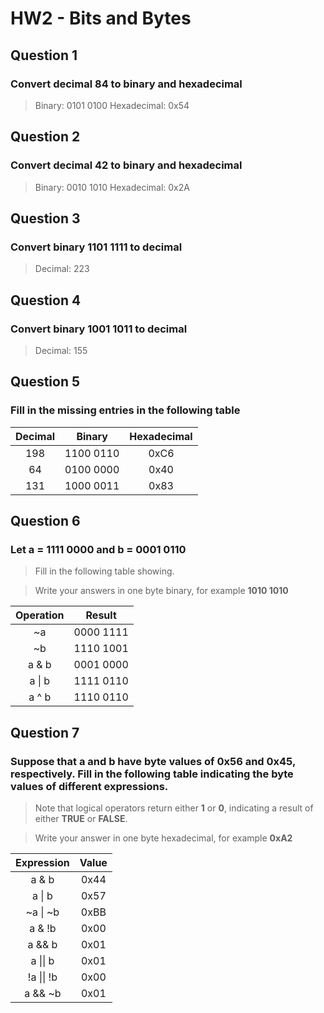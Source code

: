 # HW2 - Bits and Bytes


## Question 1
### Convert decimal **84** to binary and hexadecimal
> Binary: 0101 0100
> Hexadecimal: 0x54

## Question 2
### Convert decimal **42** to binary and hexadecimal
> Binary: 0010 1010
> Hexadecimal: 0x2A

## Question 3
### Convert binary **1101 1111** to decimal
> Decimal: 223

## Question 4
### Convert binary **1001 1011** to decimal
> Decimal: 155

## Question 5
### Fill in the missing entries in the following table
| Decimal    | Binary     | Hexadecimal |
| :--------: |:----------:| :----------:|
| 198        | 1100 0110  | 0xC6        |
| 64         | 0100 0000  | 0x40        |
| 131        | 1000 0011  | 0x83        |


## Question 6
### Let a = 1111 0000 and b = 0001 0110

>Fill in the following table showing.

>Write your answers in one byte binary, for example **1010 1010**

| Operation  | Result     |
| :--------: |:----------:|
| ~a         | 0000 1111  |
| ~b         | 1110 1001  |
| a & b      | 0001 0000  |
| a \| b     | 1111 0110  |
| a ^ b      | 1110 0110  |


## Question 7
### Suppose that a and b have byte values of 0x56 and 0x45, respectively. Fill in the following table indicating the byte values of different expressions.

>Note that logical operators return either **1** or **0**, indicating a result of either **TRUE** or **FALSE**.

>Write your answer in one byte hexadecimal, for example **0xA2**

| Expression | Value |
| :--------: |:-----:|
| a & b      | 0x44  |
| a \| b     | 0x57  |
| ~a \| ~b   | 0xBB  |
| a & !b     | 0x00  |
| a && b     | 0x01  |
| a \|\| b   | 0x01  |
| !a \|\| !b | 0x00  |
| a && ~b    | 0x01  |
